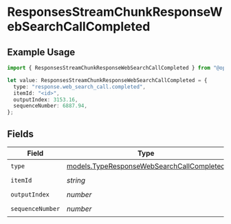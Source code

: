 # ResponsesStreamChunkResponseWebSearchCallCompleted

## Example Usage

```typescript
import { ResponsesStreamChunkResponseWebSearchCallCompleted } from "@openrouter/sdk/models";

let value: ResponsesStreamChunkResponseWebSearchCallCompleted = {
  type: "response.web_search_call.completed",
  itemId: "<id>",
  outputIndex: 3153.16,
  sequenceNumber: 6887.94,
};
```

## Fields

| Field                                                                                        | Type                                                                                         | Required                                                                                     | Description                                                                                  |
| -------------------------------------------------------------------------------------------- | -------------------------------------------------------------------------------------------- | -------------------------------------------------------------------------------------------- | -------------------------------------------------------------------------------------------- |
| `type`                                                                                       | [models.TypeResponseWebSearchCallCompleted](../models/typeresponsewebsearchcallcompleted.md) | :heavy_check_mark:                                                                           | N/A                                                                                          |
| `itemId`                                                                                     | *string*                                                                                     | :heavy_check_mark:                                                                           | N/A                                                                                          |
| `outputIndex`                                                                                | *number*                                                                                     | :heavy_check_mark:                                                                           | N/A                                                                                          |
| `sequenceNumber`                                                                             | *number*                                                                                     | :heavy_check_mark:                                                                           | N/A                                                                                          |